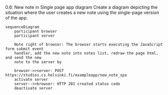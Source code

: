 0.6: New note in Single page app diagram
Create a diagram depicting the situation where the user creates a new note using the single-page version of the app.

```mermaid
sequenceDiagram
    participant browser
    participant server

    Note right of browser: The browser starts executing the JavaScript form submit event
    handler, add the new note into notes list, redraw the page html, and send the new
    note to the server by

    browser->>server: POST https://studies.cs.helsinki.fi/exampleapp/new_note_spa
    activate server
    server-->>browser: HTTP 201 created status code
    deactivate server
```

